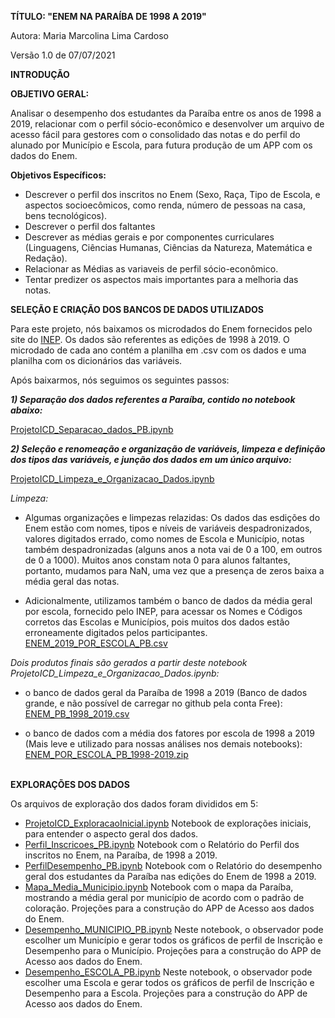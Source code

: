 **TÍTULO: "ENEM NA PARAÍBA DE 1998 A 2019"**


Autora: Maria Marcolina Lima Cardoso

Versão 1.0 de 07/07/2021


**INTRODUÇÃO**
 
 
 
 

**OBJETIVO GERAL:**


   Analisar o desempenho dos estudantes da Paraíba entre os anos de 1998 a 2019, relacionar com o perfil sócio-econômico e desenvolver um arquivo de acesso fácil para gestores com o consolidado das notas e do perfil do alunado por Município e Escola, para futura produção de um APP com os dados do Enem.
   

**Objetivos Específicos:**
  
  
   - Descrever o perfil dos inscritos no Enem (Sexo, Raça, Tipo de Escola, e aspectos socioecômicos, como renda, número de pessoas na casa, bens tecnológicos).
   - Descrever o perfil dos faltantes
   - Descrever as médias gerais e por componentes curriculares (Linguagens, Ciências Humanas, Ciências da Natureza, Matemática e Redação).
   - Relacionar as Médias as variaveis de perfil sócio-econômico.
   - Tentar predizer os aspectos mais importantes para a melhoria das notas.
 
 

**SELEÇÃO E CRIAÇÃO DOS BANCOS DE DADOS UTILIZADOS**


  Para este projeto, nós baixamos os microdados do Enem fornecidos pelo site do [INEP](https://www.gov.br/inep/pt-br/acesso-a-informacao/dados-abertos/microdados).
Os dados são referentes as edições de 1998 à 2019. O microdado de cada ano contém a planilha em .csv com os dados e uma planilha com os dicionários das variáveis.
					
  Após baixarmos, nós seguimos os seguintes passos:
					
 ***1) Separação dos dados referentes a Paraíba, contido no notebook abaixo:***
  
   [ProjetoICD_Separacao_dados_PB.ipynb](https://github.com/mariaeco/Projeto_ICD_UFPB_EnemPB/blob/main/ProjetoICD_Separacao_dados_PB.ipynb)
										
 ***2) Seleção e renomeação e organização de variáveis, limpeza e definição dos tipos das variáveis, e junção dos dados em um único arquivo:***
  
   [ProjetoICD_Limpeza_e_Organizacao_Dados.ipynb](https://github.com/mariaeco/Projeto_ICD_UFPB_EnemPB/blob/main/ProjetoICD_Limpeza_e_Organizacao_Dados.ipynb)
	
*Limpeza:*

   - Algumas organizações e limpezas relazidas: Os dados das esdições do Enem estão com nomes, tipos e níveis de variáveis despadronizados, valores digitados errado, como nomes de Escola e Município, notas também despadronizadas (alguns anos a nota vai de 0 a 100, em outros de 0 a 1000). Muitos anos constam nota 0 para alunos faltantes, portanto, mudamos para NaN, uma vez que a presença de zeros baixa a média geral das notas.
  
   - Adicionalmente, utilizamos também o banco de dados da média geral por escola, fornecido pelo INEP, para acessar os Nomes e Códigos corretos das Escolas e Municípios, pois muitos dos  dados estão erroneamente digitados pelos participantes.
	       [ENEM_2019_POR_ESCOLA_PB.csv](https://raw.githubusercontent.com/mariaeco/Projeto_ICD_UFPB_EnemPB/main/DADOS/ENEM_2019_POR_ESCOLA_PB.csv)
	
 *Dois produtos finais são gerados a partir deste notebook ProjetoICD_Limpeza_e_Organizacao_Dados.ipynb:*
   
   - o banco de dados geral da Paraíba de 1998 a 2019 (Banco de dados grande, e não possível de carregar no github pela conta Free):
		[ENEM_PB_1998_2019.csv](https://drive.google.com/file/d/1ZV0He8T_cFMidQScQvrVtRBT_70uPnFa/view?usp=sharing)
		
   - o banco de dados com a média dos fatores por escola de 1998 a 2019 (Mais leve e utilizado para nossas análises nos demais notebooks):
		[ENEM_POR_ESCOLA_PB_1998-2019.zip](https://github.com/mariaeco/Projeto_ICD_UFPB_EnemPB/blob/main/DADOS/ENEM_POR_ESCOLA_PB_1998-2019.zip)



\
**EXPLORAÇÕES DOS DADOS**

Os arquivos de exploração dos dados foram divididos em 5:

- [ProjetoICD_ExploracaoInicial.ipynb](https://github.com/mariaeco/Projeto_ICD_UFPB_EnemPB/blob/main/ProjetoICD_ExploracaoInicial.ipynb)
	Notebook de explorações iniciais, para entender o aspecto geral dos dados. 	
- [Perfil_Inscricoes_PB.ipynb](https://github.com/mariaeco/Projeto_ICD_UFPB_EnemPB/blob/main/Perfil_Inscricoes_PB.ipynb)
	Notebook com o Relatório do Perfil dos inscritos no Enem, na Paraíba, de 1998 a 2019.
- [PerfilDesempenho_PB.ipynb](https://github.com/mariaeco/Projeto_ICD_UFPB_EnemPB/blob/main/PerfilDesempenho_PB.ipynb)
	Notebook com o Relatório do desempenho geral dos estudantes da Paraíba nas edições do Enem de 1998 a 2019.
- [Mapa_Media_Municipio.ipynb](https://github.com/mariaeco/Projeto_ICD_UFPB_EnemPB/blob/main/Mapa_Media_Municipio.ipynb)
	Notebook com o mapa da Paraíba, mostrando a média geral por município de acordo com o padrão de coloração. Projeções para a construção do APP de Acesso aos dados do Enem.
- [Desempenho_MUNICIPIO_PB.ipynb](https://github.com/mariaeco/Projeto_ICD_UFPB_EnemPB/blob/main/Desempenho_MUNICIPIO_PB.ipynb)
	Neste notebook, o observador pode escolher um Município e gerar todos os gráficos de perfil de Inscrição e Desempenho para o Município. Projeções para a construção do APP de Acesso aos dados do Enem.
- [Desempenho_ESCOLA_PB.ipynb](https://github.com/mariaeco/Projeto_ICD_UFPB_EnemPB/blob/main/Desempenho_ESCOLA_PB.ipynb)
	Neste notebook, o observador pode escolher uma Escola e gerar todos os gráficos de perfil de Inscrição e Desempenho para a Escola. Projeções para a construção do APP de Acesso aos dados do Enem.



